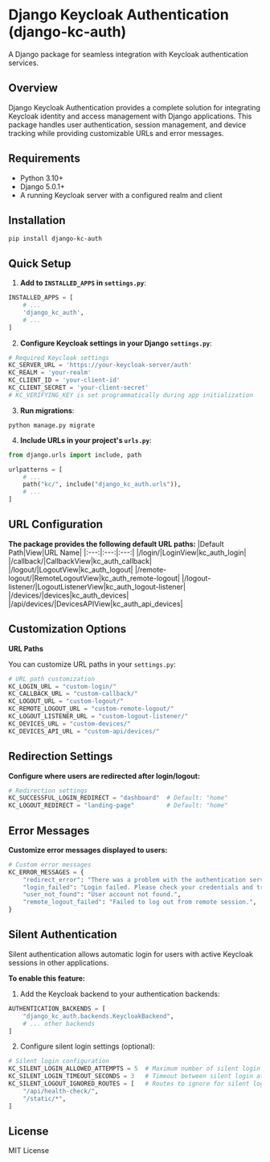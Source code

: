 # Django Keycloak Authentication (django-kc-auth)
A Django package for seamless integration with Keycloak authentication services.

## Overview
Django Keycloak Authentication provides a complete solution for integrating Keycloak identity and access management with Django applications. This package handles user authentication, session management, and device tracking while providing customizable URLs and error messages.
## Requirements
- Python 3.10+
- Django 5.0.1+
- A running Keycloak server with a configured realm and client

## Installation

```shell 
pip install django-kc-auth
```

## Quick Setup

1. **Add to `INSTALLED_APPS` in ``settings.py``**:

```python
INSTALLED_APPS = [
    # ...
    'django_kc_auth',
    # ...
]
```
2. **Configure Keycloak settings in your Django ``settings.py``**:

```python
# Required Keycloak settings
KC_SERVER_URL = 'https://your-keycloak-server/auth'
KC_REALM = 'your-realm'
KC_CLIENT_ID = 'your-client-id'
KC_CLIENT_SECRET = 'your-client-secret'
# KC_VERIFYING_KEY is set programmatically during app initialization
```
3. **Run migrations**:

```shell
python manage.py migrate
```
4. **Include URLs in your project's `urls.py`**:

```python
from django.urls import include, path

urlpatterns = [
    # ...
    path("kc/", include("django_kc_auth.urls")),
    # ...
]
```
## URL Configuration

**The package provides the following default URL paths:**
|Default Path|View|URL Name|
|:---:|:---:|:---:|
|/login/|LoginView|kc_auth_login|
|/callback/|CallbackView|kc_auth_callback|
|/logout/|LogoutView|kc_auth_logout|
|/remote-logout/|RemoteLogoutView|kc_auth_remote-logout|
|/logout-listener/|LogoutListenerView|kc_auth_logout-listener|
|/devices/|devices|kc_auth_devices|
|/api/devices/|DevicesAPIView|kc_auth_api_devices|

## Customization Options
**URL Paths**

You can customize URL paths in your `settings.py`:

```python
# URL path customization
KC_LOGIN_URL = "custom-login/"
KC_CALLBACK_URL = "custom-callback/"
KC_LOGOUT_URL = "custom-logout/"
KC_REMOTE_LOGOUT_URL = "custom-remote-logout/"
KC_LOGOUT_LISTENER_URL = "custom-logout-listener/"
KC_DEVICES_URL = "custom-devices/"
KC_DEVICES_API_URL = "custom-api/devices/"
```
## Redirection Settings

**Configure where users are redirected after login/logout:**

```python
# Redirection settings
KC_SUCCESSFUL_LOGIN_REDIRECT = "dashboard"  # Default: "home"
KC_LOGOUT_REDIRECT = "landing-page"         # Default: "home"
```

## Error Messages

**Customize error messages displayed to users:**

```python
# Custom error messages
KC_ERROR_MESSAGES = {
    "redirect_error": "There was a problem with the authentication service. Please try again.",
    "login_failed": "Login failed. Please check your credentials and try again.",
    "user_not_found": "User account not found.",
    "remote_logout_failed": "Failed to log out from remote session.",
}
```
## Silent Authentication

Silent authentication allows automatic login for users with active Keycloak sessions in other applications.

**To enable this feature:**

1. Add the Keycloak backend to your authentication backends:

```python
AUTHENTICATION_BACKENDS = [
    "django_kc_auth.backends.KeycloakBackend",
    # ... other backends
]
```
2. Configure silent login settings (optional):

```python
# Silent login configuration
KC_SILENT_LOGIN_ALLOWED_ATTEMPTS = 5  # Maximum number of silent login attempts
KC_SILENT_LOGIN_TIMEOUT_SECONDS = 3   # Timeout between silent login attempts
KC_SILENT_LOGOUT_IGNORED_ROUTES = [   # Routes to ignore for silent login
    "/api/health-check/",
    "/static/*",
]
```

## License
MIT License
